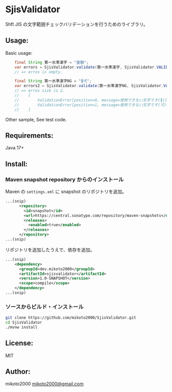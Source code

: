 # SjisValidator

Shft JIS の文字範囲チェックバリデーションを行うためのライブラリ。


## Usage:

Basic usage:

```java
    final String 第一水準漢字 = "亜腕";
    var errors = SjisValidator.validate(第一水準漢字, SjisValidator.VALID_AREA_第一水準漢字);
    // => erros is empty.

    final String 第一水準漢字NG = "╂弌";
    var errors2 = SjisValidator.validate(第一水準漢字NG, SjisValidator.VALID_AREA_第一水準漢字);
    // => erros size is 2.
    //    [
    //        ValidationError[position=0, message=使用できない文字です(╂)],
    //        ValidationError[position=1, message=使用できない文字です(弌)]
    //    ]
```

Other sample, See test code.


## Requirements:

Java 17+


## Install:

### Maven snapshot repository からのインストール

Maven の `settings.xml` に snapshot のリポジトリを追加。

```xml
...(snip)
      <repository>
        <id>snapshot</id>
        <url>https://central.sonatype.com/repository/maven-snapshots</url>
        <releases>
          <enabled>true</enabled>
        </releases>
      </repository>
...(snip)
```

リポジトリを追加したうえで、依存を追加。

```xml
...(snip)
    <dependency>
      <groupId>dev.mikoto2000</groupId>
      <artifactId>sjisvalidator</artifactId>
      <version>1.0-SNAPSHOT</version>
      <scope>compile</scope>
    </dependency>
...(snip)
```



### ソースからビルド・インストール

```sh
git clone https://github.com/mikoto2000/SjisValidator.git
cd SjisValidator
./mvnw install
```

## License:

MIT

## Author:

mikoto2000 <mikoto2000@gmail.com>

